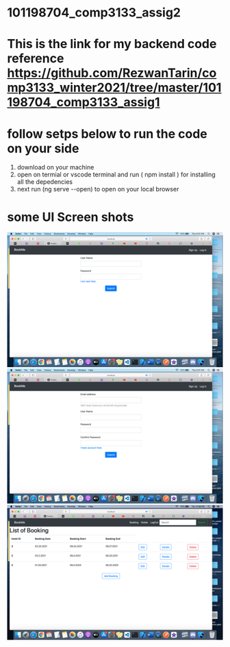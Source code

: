 # 101198704_comp3133_assig2

# This is the link for my backend code reference https://github.com/RezwanTarin/comp3133_winter2021/tree/master/101198704_comp3133_assig1 

# follow setps below to run the code on your side 
1. download on your machine 
2. open on termial or vscode terminal and run ( npm install ) for installing all the depedencies 
3. next run (ng serve --open) to open on your local browser

# some UI Screen shots

<img src="https://github.com/RezwanTarin/101198704_comp3133_assig2/blob/master/screen_shoots_assign2/login.png" />
<img src="https://github.com/RezwanTarin/101198704_comp3133_assig2/blob/master/screen_shoots_assign2/signup.png" />
<img src="https://github.com/RezwanTarin/101198704_comp3133_assig2/blob/master/screen_shoots_assign2/booking-list.png" />
<img sc="https://github.com/RezwanTarin/101198704_comp3133_assig2/blob/master/screen_shoots_assign2/listOfHotels.png" />
